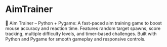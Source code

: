# AimTrainer
🎯 Aim Trainer – Python + Pygame: A fast-paced aim training game to boost mouse accuracy and reaction time. Features random target spawns, score tracking, multiple difficulty levels, and timer-based challenges. Built with Python and Pygame for smooth gameplay and responsive controls.
